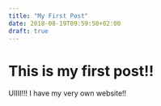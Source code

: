 ```yaml
---
title: "My First Post"
date: 2018-08-19T09:59:50+02:00
draft: true
---
```


# This is my first post!!

UIIII!!! I have my very own website!!
